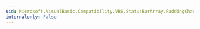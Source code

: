 ```yaml
---
uid: Microsoft.VisualBasic.Compatibility.VB6.StatusBarArray.PaddingChanged
internalonly: False
---
```

